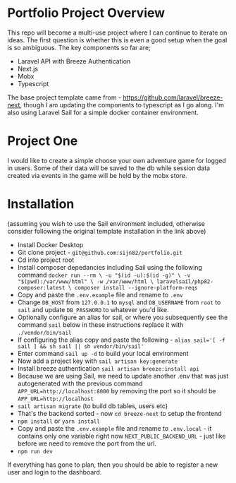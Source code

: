# Portfolio Project Overview

This repo will become a multi-use project where I can continue to iterate on ideas.  The first question is whether this is even a good setup when the goal is so ambiguous.  The key components so far are;

- Laravel API with Breeze Authentication
- Next.js
- Mobx
- Typescript

The base project template came from - https://github.com/laravel/breeze-next, though I am updating the components to typescript as I go along.  I'm also using Laravel Sail for a simple docker container environment.

# Project One

I would like to create a simple choose your own adventure game for logged in users.  Some of their data will be saved to the db while session data created via events in the game will be held by the mobx store.

# Installation
(assuming you wish to use the Sail environment included, otherwise consider following the original template installation in the link above)

- Install Docker Desktop
- Git clone project - `git@github.com:sijn82/portfolio.git`
- Cd into project root
- Install composer depedancies including Sail using the following command
`docker run --rm \
    -u "$(id -u):$(id -g)" \
    -v "$(pwd):/var/www/html" \
    -w /var/www/html \
    laravelsail/php82-composer:latest \
    composer install --ignore-platform-reqs`
- Copy and paste the `.env.example` file and rename to `.env`
- Change `DB_HOST` from `127.0.0.1` to `mysql` and `DB_USERNAME` from `root` to `sail` and update `DB_PASSWORD` to whatever you'd like.
- Optionally configure an alias for sail, or where you subsequently see the command `sail` below in these instructions replace it with `./vendor/bin/sail`
- If configuring the alias copy and paste the following - `alias sail='[ -f sail ] && sh sail || sh vendor/bin/sail'`
- Enter command `sail up -d` to build your local environment
- Now add a project key with `sail artisan key:generate`
- Install breeze authentication `sail artisan breeze:install api`
- Because we are using Sail, we need to update another .env that was just autogenerated with the previous command `APP_URL=http://localhost:8000` by removing the port so it should be `APP_URL=http://localhost`
- `sail artisan migrate` (to build db tables, users etc)
- That's the backend sorted - now `cd breeze-next` to setup the frontend
- `npm install` or `yarn install`
- Copy and paste the `.env.example` file and rename to `.env.local` - it contains only one variable right now `NEXT_PUBLIC_BACKEND_URL` - just like before we need to remove the port from the url.
- `npm run dev`

If everything has gone to plan, then you should be able to register a new user and login to the dashboard.
